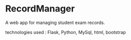 # RecordManager
A web app for managing student exam records.

technologies used : Flask, Python, MySql, html, bootstrap
